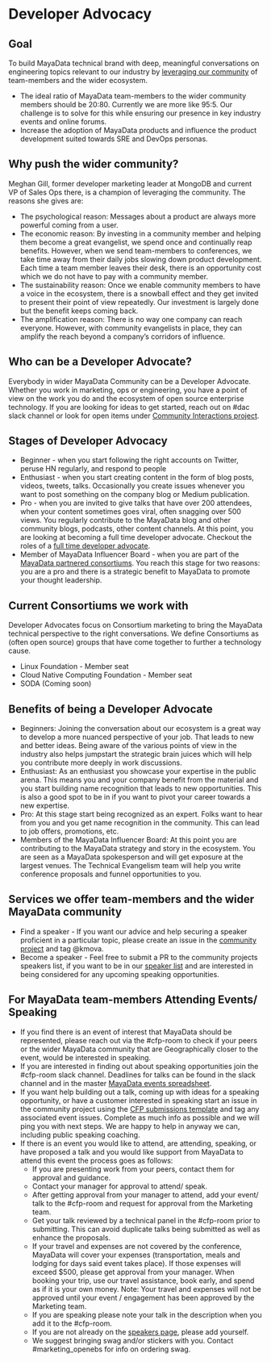 # Developer Advocacy

## Goal

To build MayaData technical brand with deep, meaningful conversations on engineering topics relevant to our industry by [leveraging our community](http://web.archive.org/web/20120625174339/http://meghangill.com:80/2012/06/11/why-invest-in-communit-leaders/) of team-members and the wider ecosystem.

- The ideal ratio of MayaData team-members to the wider community members should be 20:80. Currently we are more like 95:5. Our challenge is to solve for this while ensuring our presence in key industry events and online forums.
- Increase the adoption of MayaData products and influence the product development suited towards SRE and DevOps personas.

## Why push the wider community?
Meghan Gill, former developer marketing leader at MongoDB and current VP of Sales Ops there, is a champion of leveraging the community. The reasons she gives are:

- The psychological reason: Messages about a product are always more powerful coming from a user.
- The economic reason: By investing in a community member and helping them become a great evangelist, we spend once and continually reap benefits. However, when we send team-members to conferences, we take time away from their daily jobs slowing down product development. Each time a team member leaves their desk, there is an opportunity cost which we do not have to pay with a community member.
- The sustainability reason: Once we enable community members to have a voice in the ecosystem, there is a snowball effect and they get invited to present their point of view repeatedly. Our investment is largely done but the benefit keeps coming back.
- The amplification reason: There is no way one company can reach everyone. However, with community evangelists in place, they can amplify the reach beyond a company’s corridors of influence.

## Who can be a Developer Advocate?

Everybody in wider MayaData Community can be a Developer Advocate. Whether you work in marketing, ops or engineering, you have a point of view on the work you do and the ecosystem of open source enterprise technology. If you are looking for ideas to get started, reach out on #dac slack channel or look for open items under [Community Interactions project](https://github.com/orgs/mayadata-io/projects/2).

## Stages of Developer Advocacy
- Beginner - when you start following the right accounts on Twitter, peruse HN regularly, and respond to people
- Enthusiast - when you start creating content in the form of blog posts, videos, tweets, talks. Occasionally you create issues whenever you want to post something on the company blog or Medium publication.
- Pro - when you are invited to give talks that have over 200 attendees, when your content sometimes goes viral, often snagging over 500 views. You regularly contribute to the MayaData blog and other community blogs, podcasts, other content channels. At this point, you are looking at becoming a full time developer advocate. Checkout the roles of a [full time developer advocate](https://github.com/mayadata-io/culture/blob/master/job-roles/developer-advocate.md).
- Member of MayaData Influencer Board - when you are part of the [MayaData partnered consortiums](#Current-Consortiums-we-work-with). You reach this stage for two reasons: you are a pro and there is a strategic benefit to MayaData to promote your thought leadership.

## Current Consortiums we work with
Developer Advocates focus on Consortium marketing to bring the MayaData technical perspective to the right conversations. We define Consortiums as (often open source) groups that have come together to further a technology cause.
- Linux Foundation - Member seat
- Cloud Native Computing Foundation - Member seat
- SODA (Coming soon)

## Benefits of being a Developer Advocate
- Beginners: Joining the conversation about our ecosystem is a great way to develop a more nuanced perspective of your job. That leads to new and better ideas. Being aware of the various points of view in the industry also helps jumpstart the strategic brain juices which will help you contribute more deeply in work discussions.
- Enthusiast: As an enthusiast you showcase your expertise in the public arena. This means you and your company benefit from the material and you start building name recognition that leads to new opportunities. This is also a good spot to be in if you want to pivot your career towards a new expertise.
- Pro: At this stage start being recognized as an expert. Folks want to hear from you and you get name recognition in the community. This can lead to job offers, promotions, etc.
- Members of the MayaData Influencer Board: At this point you are contributing to the MayaData strategy and story in the ecosystem. You are seen as a MayaData spokesperson and will get exposure at the largest venues. The Technical Evangelism team will help you write conference proposals and funnel opportunities to you.

## Services we offer team-members and the wider MayaData community
- Find a speaker - If you want our advice and help securing a speaker proficient in a particular topic, please create an issue in the [community project](https://github.com/mayadata-io/community) and tag @kmova.
- Become a speaker - Feel free to submit a PR to the community projects speakers list, if you want to be in our [speaker list](https://github.com/mayadata-io/community/tree/master/speakers) and are interested in being considered for any upcoming speaking opportunities.

## For MayaData team-members Attending Events/ Speaking
- If you find there is an event of interest that MayaData should be represented, please reach out via the #cfp-room to check if your peers or the wider MayaData community that are Geographically closer to the event, would be interested in speaking.
- If you are interested in finding out about speaking opportunities join the #cfp-room slack channel. Deadlines for talks can be found in the slack channel and in the master [MayaData events spreadsheet](https://docs.google.com/spreadsheets/d/18oNIt4pnIx90GrVu9KC52-hSSR2KL4LpTP02RSvpGls/edit#gid=0).
- If you want help building out a talk, coming up with ideas for a speaking opportunity, or have a customer interested in speaking start an issue in the community project using the [CFP submissions template](https://github.com/mayadata-io/community/issues/new/choose) and tag any associated event issues. Complete as much info as possible and we will ping you with next steps. We are happy to help in anyway we can, including public speaking coaching.
- If there is an event you would like to attend, are attending, speaking, or have proposed a talk and you would like support from MayaData to attend this event the process goes as follows:
  - If you are presenting work from your peers, contact them for approval and guidance.
  - Contact your manager for approval to attend/ speak.
  - After getting approval from your manager to attend, add your event/ talk to the #cfp-room and request for approval from the Marketing team.
  - Get your talk reviewed by a technical panel in the #cfp-room prior to submitting. This can avoid duplicate talks being submitted as well as enhance the proposals.
  - If your travel and expenses are not covered by the conference, MayaData will cover your expenses (transportation, meals and lodging for days said event takes place). If those expenses will exceed $500, please get approval from your manager. When booking your trip, use our travel assistance, book early, and spend as if it is your own money. Note: Your travel and expenses will not be approved until your event / engagement has been approved by the Marketing team.
  - If you are speaking please note your talk in the description when you add it to the #cfp-room.
  - If you are not already on the [speakers page](https://github.com/mayadata-io/community/tree/master/speakers), please add yourself.
  - We suggest bringing swag and/or stickers with you. Contact #marketing_openebs for info on ordering swag.

